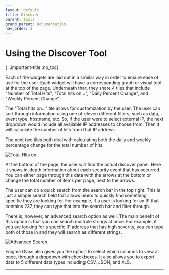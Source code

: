 ```yaml
---
layout: default
title: Discover
parent: Tools
grand_parent: Documentation
nav_order: 2
---
```


# Using the Discover Tool
{: .important-title .no_toc}

Each of the widgets are laid out in a similar way in order to ensure ease of use for the user. Each widget will have a corresponding graph or visual tool at the top of the page. Underneath that, they share 4 tiles that include "Number of Total Hits", "Total hits on...", "Daily Percent Change", and "Weekly Percent Change".

The "Total hits on..." tile allows for customization by the user. The user can sort through information using one of eleven different filters, such as data, event type, hostname, etc. So, if the user were to select external IP, the next dropdown would include all available IP addresses to choose from. Then it will calculate the number of hits from that IP address. 

The next two tiles both deal with calculating both the daily and weekly percentage change for the total number of hits.

![Total Hits on](../assets/TotalHitsOn.PNG)

At the bottom of the page, the user will find the actual discover panel. Here it shows in-depth information about each security event that has occurred. You can either page through this data with the arrows at the bottom or change the total number of items per page, next to the arrows.

The user can do a quick search from the search bar in the top right. This is just a simple search field that allows users to quickly find something specific they are looking for. For example, if a user is looking for an IP that contains 237, they can type that into the search bar and filter through.

There is, however, an advanced search option as well. The main benefit of this option is that you can search multiple strings at once. For example, if you are looking for a specific IP address that has high severity, you can type both of those in and they will search as different strings. 

![Advanced Search](../assets/AdvancedSearch.PNG)

Enigma Glass also gives you the option to select which columns to view at once, through a dropdown with checkboxes. It also allows you to export data to 5 different data types including CSV, JSON, and XLS.

---